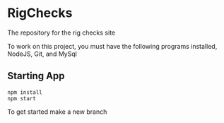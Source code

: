 # RigChecks
The repository for the rig checks site

To work on this project, you must have the following programs installed, NodeJS, Git, and MySql

## Starting App

```
npm install
npm start
```

To get started make a new branch

